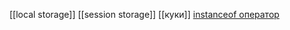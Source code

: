 [[local storage]]
[[session storage]]
[[куки]]
[instanceof оператор](obsidian://open?vault=obsidian-storage&file=2_JS%2F%D0%9E%D0%BF%D0%B5%D1%80%D0%B0%D1%82%D0%BE%D1%80%D1%8B)
